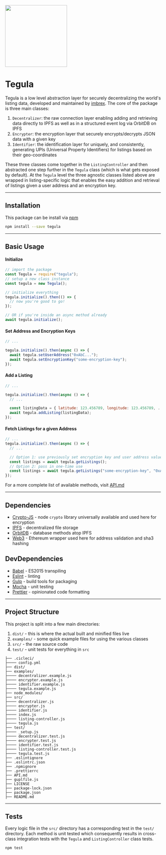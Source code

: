 <img src="https://s3.amazonaws.com/imbrex-bucket/img/imbrex_lettermark_logo.png" width="200">

# Tegula

Tegula is a low level abstraction layer for securely decentralizing the world's listing data, developed and maintained by [imbrex](https://imbrex.io). The core of the package is three main classes:

1. `Decentralizer`: the raw connection layer enabling adding and retrieving data directly to IPFS as well as in a structured event log via OrbitDB on IPFS
2. `Encrypter`: the encryption layer that securely encrypts/decrypts JSON data with a given key
3. `Identifier`: the identification layer for uniquely, and consistently, generating UPIs (Universal Property Identifiers) for listings based on their geo-coordinates

These three classes come together in the `ListingController` and then abstracted one step further in the `Tegula` class (which is what gets exposed by default). At the `Tegula` level the three agnostic classes listed above are wrapped in listing-specific logic that enables the easy addition and retrieval of listings given a user address and an encryption key.

---

## Installation

This package can be install via [npm](https://www.npmjs.com/package/tegula)

```bash
npm install --save tegula
```

---

## Basic Usage

#### Initialize

```js
// import the package
const Tegula = require("tegula");
// setup a new class instance
const tegula = new Tegula();

// initialize everything
tegula.initialize().then(() => {
  // now you're good to go!
});

// OR if you're inside an async method already
await tegula.initialize();
```

#### Set Address and Encryption Keys

```js
// ...

tegula.initialize().then(async () => {
  await tegula.setUserAddress("0xAbC...");
  await tegula.setEncryptionKey("some-encryption-key");
});
```

#### Add a Listing

```js
// ...

tegula.initialize().then(async () => {
  // ...

  const listingData = { latitude: 123.456789, longitude: 123.456789, ... };
  await tegula.addListing(listingData);
});
```

#### Fetch Listings for a given Address

```js
// ...
tegula.initialize().then(async () => {
  // ...

  // Option 1: use previously set encryption key and user address values
  const listings = await tegula.getListings();
  // Option 2: pass in one-time use
  const listings = await tegula.getListings("some-encryption-key", "0xAbC");
});
```

For a more complete list of available methods, visit [API.md](API.md)

---

## Dependencies

- [Crypto-JS](https://www.npmjs.com/package/crypto-js) - node `crypto` library universally available and used here for encryption
- [IPFS](https://ipfs.io) - decentralized file storage
- [OrbitDB](https://github.com/orbitdb/orbit-db) - database methods atop IPFS
- [Web3](https://github.com/ethereum/web3.js/) - Ethereum wrapper used here for address validation and sha3 hashing

## DevDependencies

- [Babel](https://babeljs.io/) - ES2015 transpiling
- [Eslint](https://eslint.org/) - linting
- [Gulp](https://gulpjs.com/) - build tools for packaging
- [Mocha](https://mochajs.org/) - unit testing
- [Prettier](https://prettier.io/) - opinionated code formatting

---

## Project Structure

This project is split into a few main directories:

1. `dist/` - this is where the actual built and minified files live
2. `examples/` - some quick example files for using the various classes
3. `src/` - the raw source code
4. `test/` - unit tests for everything in `src`

```
├── .cicleci/
├──── config.yml
├── dist/
├── examples/
├──── decentralizer.example.js
├──── encrypter.example.js
├──── identifier.example.js
├──── tegula.example.js
├── node_modules/
├── src/
├──── decentralizer.js
├──── encrypter.js
├──── identifier.js
├──── index.js
├──── listing-controller.js
├──── tegula.js
├── test/
├──── _setup.js
├──── decentralizer.test.js
├──── encrypter.test.js
├──── identifier.test.js
├──── listing-controller.test.js
├──── tegula.test.js
├── .eslintignore
├── .eslintrc.json
├── .npmignore
├── .prettierrc
├── API.md
├── guplfile.js
├── LICENSE
├── package-lock.json
├── package.json
├── README.md
```

---

## Tests

Every logic file in the `src/` directory has a corresponding test in the `test/` directory. Each method is unit tested which consequently results in cross-class integration tests with the `Tegula` and `ListingController` class tests.

```bash
npm test
```
